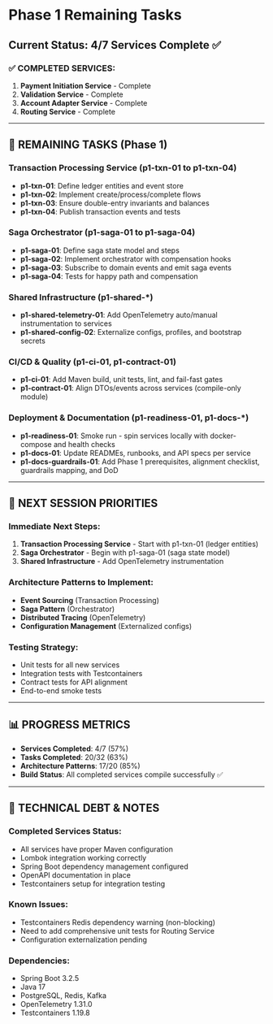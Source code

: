 # Phase 1 Remaining Tasks

## Current Status: 4/7 Services Complete ✅

### ✅ **COMPLETED SERVICES:**
1. **Payment Initiation Service** - Complete
2. **Validation Service** - Complete  
3. **Account Adapter Service** - Complete
4. **Routing Service** - Complete

---

## 🔄 **REMAINING TASKS (Phase 1)**

### **Transaction Processing Service** (p1-txn-01 to p1-txn-04)
- **p1-txn-01**: Define ledger entities and event store
- **p1-txn-02**: Implement create/process/complete flows
- **p1-txn-03**: Ensure double-entry invariants and balances
- **p1-txn-04**: Publish transaction events and tests

### **Saga Orchestrator** (p1-saga-01 to p1-saga-04)
- **p1-saga-01**: Define saga state model and steps
- **p1-saga-02**: Implement orchestrator with compensation hooks
- **p1-saga-03**: Subscribe to domain events and emit saga events
- **p1-saga-04**: Tests for happy path and compensation

### **Shared Infrastructure** (p1-shared-*)
- **p1-shared-telemetry-01**: Add OpenTelemetry auto/manual instrumentation to services
- **p1-shared-config-02**: Externalize configs, profiles, and bootstrap secrets

### **CI/CD & Quality** (p1-ci-01, p1-contract-01)
- **p1-ci-01**: Add Maven build, unit tests, lint, and fail-fast gates
- **p1-contract-01**: Align DTOs/events across services (compile-only module)

### **Deployment & Documentation** (p1-readiness-01, p1-docs-*)
- **p1-readiness-01**: Smoke run - spin services locally with docker-compose and health checks
- **p1-docs-01**: Update READMEs, runbooks, and API specs per service
- **p1-docs-guardrails-01**: Add Phase 1 prerequisites, alignment checklist, guardrails mapping, and DoD

---

## 🎯 **NEXT SESSION PRIORITIES**

### **Immediate Next Steps:**
1. **Transaction Processing Service** - Start with p1-txn-01 (ledger entities)
2. **Saga Orchestrator** - Begin with p1-saga-01 (saga state model)
3. **Shared Infrastructure** - Add OpenTelemetry instrumentation

### **Architecture Patterns to Implement:**
- **Event Sourcing** (Transaction Processing)
- **Saga Pattern** (Orchestrator)
- **Distributed Tracing** (OpenTelemetry)
- **Configuration Management** (Externalized configs)

### **Testing Strategy:**
- Unit tests for all new services
- Integration tests with Testcontainers
- Contract tests for API alignment
- End-to-end smoke tests

---

## 📊 **PROGRESS METRICS**

- **Services Completed**: 4/7 (57%)
- **Tasks Completed**: 20/32 (63%)
- **Architecture Patterns**: 17/20 (85%)
- **Build Status**: All completed services compile successfully ✅

---

## 🔧 **TECHNICAL DEBT & NOTES**

### **Completed Services Status:**
- All services have proper Maven configuration
- Lombok integration working correctly
- Spring Boot dependency management configured
- OpenAPI documentation in place
- Testcontainers setup for integration testing

### **Known Issues:**
- Testcontainers Redis dependency warning (non-blocking)
- Need to add comprehensive unit tests for Routing Service
- Configuration externalization pending

### **Dependencies:**
- Spring Boot 3.2.5
- Java 17
- PostgreSQL, Redis, Kafka
- OpenTelemetry 1.31.0
- Testcontainers 1.19.8

